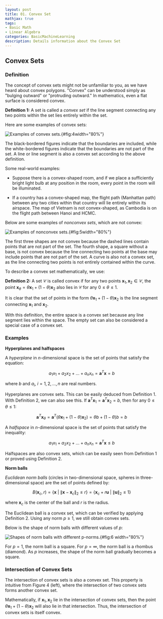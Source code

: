 ```yaml
---
layout: post
title: 01. Convex Set
mathjax: true
tags:
- Basic Math
- Linear Algebra
categories: BasicMachineLearning
description: Details information about the Convex Set
---
```


## Convex Sets

### Definition

The concept of convex sets might not be unfamiliar to you, as we have
heard about convex polygons. \"Convex\" can be understood simply as
\"bulging outward\" or \"protruding outward.\" In mathematics, even a
flat surface is considered convex.

**Definition 1:** A set is called a *convex set* if the line segment
connecting any two points within the set lies entirely within the set.

Here are some examples of convex sets:

![Examples of convex sets.](/MLDL/assets/img/16_convexity/convexsets.png){#fig:4width="80%"}

The black-bordered figures indicate that the boundaries are included,
while the white-bordered figures indicate that the boundaries are not
part of the set. A line or line segment is also a convex set according
to the above definition.

Some real-world examples:

-   Suppose there is a convex-shaped room, and if we place a
    sufficiently bright light bulb at any position in the room, every
    point in the room will be illuminated.

-   If a country has a convex-shaped map, the flight path (Manhattan
    path) between any two cities within that country will lie entirely
    within its airspace. The map of Vietnam is not convex-shaped, as
    Cambodia is on the flight path between Hanoi and HCMC.

Below are some examples of *nonconvex sets*, which are not convex:

![Examples of nonconvex sets.](/MLDL/assets/img/16_convexity/nonconvexsets.png){#fig:5width="80%"}

The first three shapes are not convex because the dashed lines contain
points that are not part of the set. The fourth shape, a square without
a base, is not convex because the line connecting two points at the base
may include points that are not part of the set. A curve is also not a
convex set, as the line connecting two points is not entirely contained
within the curve.

To describe a convex set mathematically, we use:

**Definition 2:** A set $\mathcal{C}$ is called convex if for any two
points $\mathbf{x}_1, \mathbf{x}_2 \in \mathcal{C}$, the point
$\mathbf{x}_{\theta} = \theta \mathbf{x}_1 + (1 - \theta) \mathbf{x}_2$
also lies in $\mathcal{C}$ for any $0 \leq \theta \leq 1$.

It is clear that the set of points in the form
$\theta \mathbf{x}_1 + (1 - \theta) \mathbf{x}_2$ is the line segment
connecting $\mathbf{x}_1$ and $\mathbf{x}_2$.

With this definition, the entire space is a convex set because any line
segment lies within the space. The empty set can also be considered a
special case of a convex set.

### Examples

**Hyperplanes and halfspaces**

A *hyperplane* in $n$-dimensional space is the set of points that
satisfy the equation:

$$a_1 x_1 + a_2 x_2 + \dots + a_n x_n = \mathbf{a}^T \mathbf{x} = b$$

where $b$ and $a_i$, $i = 1, 2, \dots, n$ are real numbers.

Hyperplanes are convex sets. This can be easily deduced from
Definition 1. With Definition 2, we can also see this. If
$\mathbf{a}^T \mathbf{x}_1 = \mathbf{a}^T \mathbf{x}_2 = b$, then for
any $0 \leq \theta \leq 1$:

$$\mathbf{a}^T \mathbf{x}_{\theta} = \mathbf{a}^T (\theta \mathbf{x}_1 + (1 - \theta) \mathbf{x}_2) = \theta b + (1 - \theta) b = b$$

A *halfspace* in $n$-dimensional space is the set of points that satisfy
the inequality:

$$a_1 x_1 + a_2 x_2 + \dots + a_n x_n = \mathbf{a}^T \mathbf{x} \leq b$$

Halfspaces are also convex sets, which can be easily seen from
Definition 1 or proved using Definition 2.

**Norm balls**

*Euclidean norm balls* (circles in two-dimensional space, spheres in three-dimensional space) are the set of points defined by:

$$B(\mathbf{x}_c, r) = \left\{\mathbf{x} ~\big|~ \|\mathbf{x} - \mathbf{x}_c\|_2 \leq r \right\} = \left\{\mathbf{x}_c + r\mathbf{u} ~|~ \|\mathbf{u}\|_2 \leq 1 \right\}$$

where $\mathbf{x}_c$ is the center of the ball and $r$ is the radius.

The Euclidean ball is a convex set, which can be verified by applying
Definition 2. Using any norm $p \geq 1$, we still obtain convex sets.

Below is the shape of norm balls with different values of $p$:

![Shapes of norm balls with different $p$-norms.](/MLDL/assets/img/16_convexity/normballs.png){#fig:6 width="80%"}

For $p = 1$, the norm ball is a square. For $p = \infty$, the norm ball
is a rhombus (diamond). As $p$ increases, the shape of the norm ball
gradually becomes a square.

### Intersection of Convex Sets

The intersection of convex sets is also a convex set. This property is
intuitive from Figure 4 (left), where the intersection of two convex
sets forms another convex set.

Mathematically, if $\mathbf{x}_1, \mathbf{x}_2$ lie in the intersection
of convex sets, then the point
$\theta \mathbf{x}_1 + (1 - \theta) \mathbf{x}_2$ will also lie in that
intersection. Thus, the intersection of convex sets is itself convex.
